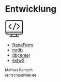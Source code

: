 # Entwicklung

<img src="images/code.png" alt="Coding" width="60" />

- [NanaForm](nanaform.md)
- [mrdb](mrdb.md)
- [dbcenter](dbcenter.md)
- [estw2](estw.md)


<small span>
Mathias Rentsch<br>
rentsch@online.de
</small>

